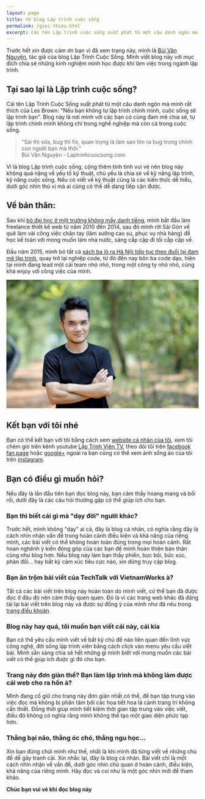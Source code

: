 ```yaml
---
layout: page
title: Về blog Lập trình cuộc sống
permalink: /gioi-thieu.html
excerpt: Cái tên Lập trình cuộc sống xuất phát từ một câu danh ngôn mà mình rất thích của Les Brown Nếu bạn không tự lập trình chính mình, cuộc sống sẽ lập trình bạn
---
```

Trước hết xin được cảm ơn bạn vì đã xem trang này, mình là <a href="https://plus.google.com/+B%C3%B9iv%C4%83nNguy%E1%BB%87n" target="_blank">Bùi Văn Nguyện</a>, tác giả của blog Lập Trình Cuộc Sống. Mình viết blog này với mục đích chia sẻ những kinh nghiệm mình học được khi làm việc trong ngành lập trình.

## Tại sao lại là Lập trình cuộc sống?

Cái tên Lập Trình Cuộc Sống xuất phát từ một câu danh ngôn mà mình rất thích của Les Brown: "Nếu bạn không tự lập trình chính mình, cuộc sống sẽ lập trình bạn". Blog này là nơi mình với các bạn có cùng đam mê chia sẻ, tự lập trình chính mình không chỉ trong nghề nghiệp mà còn cả trong cuộc sống.

> "Sai thì sửa, bug thì fix, quan trọng là làm sao tìm ra bug trong chính con người bạn mà thôi."<br>
Bùi Văn Nguyện - Laptrinhcuocsong.com

Vì là blog Lập trình cuộc sống, cộng thêm tính tình vui vẻ nên blog này không quá nặng về yếu tố kỹ thuật, chủ yếu là chia sẻ về kỹ năng lập trình, kỹ năng cuộc sống. Nếu có viết về kỹ thuật cũng là các kiến thức dễ hiểu, dưới góc nhìn thú vị mà ai cũng có thể dễ dàng tiếp cận được.

## Về bản thân:

Sau khi [bỏ đại học ở một trường không mấy danh tiếng](https://laptrinhcuocsong.com/hoc-cntt-dinh-bo-hoc-hay-doc-cau-chuyen-cua-minh.html), mình bắt đầu làm freelance thiết kế web từ năm 2010 đến 2014, sau đó mình rời Sài Gòn về quê làm vài công việc chân tay (làm xưởng cao su, phục vụ nhà hàng) để học kế toán với mong muốn làm nhà nước, sáng cắp cặp đi tối cắp cặp về.

Đầu năm 2015, mình bỏ tất cả [xách ba lô ra Hà Nội tiếp tục theo đuổi lại đam mê lập trình](http://www.ddth.com/showthread.php/1314521-X%C3%A1ch-ba-l%C3%B4-ra-HN-theo-%C4%91u%E1%BB%95i-ngh%E1%BB%81-l%E1%BA%ADp-tr%C3%ACnh-web), quay trở lại nghiệp code, từ đó đến nay bôn ba code dạo, hiện tại mình đang lead một cái team nhỏ nhỏ, trong một công ty nhỏ nhỏ, cũng khá enjoy với công việc của mình.

![Bùi Văn Nguyện](images/bui-van-nguyen-img.jpg)

## Kết bạn với tôi nhé

Bạn có thể kết bạn với tôi bằng cách xem <a href="http://buivannguyen.com" target="_blank">website cá nhân của tôi</a>, xem tôi chém gió trên kênh youtube <a href="https://www.youtube.com/laptrinhvientv" target="_blank">Lập Trình Viên TV</a>, theo dõi tôi trên <a href="https://www.facebook.com/laptrinhcuocsongdotcom/" target="_blank">facebook fan page</a> hoặc <a href="https://plus.google.com/+B%C3%B9iv%C4%83nNguy%E1%BB%87n" target="_blank">google+</a> ngoài ra bạn cũng có thể xem ảnh sống ảo của tôi trên <a href="https://www.instagram.com/bui_van_nguyen/" target="_blank">instagram</a>.

## Bạn có điều gì muốn hỏi?

Nếu đây là lần đầu tiên bạn đọc blog này, bạn cảm thấy hoang mang và bối rối, dưới đây là các câu hỏi thường gặp có thể giúp ích cho bạn.

### Bạn thì biết cái gì mà "dạy đời" người khác?

Trước hết, mình không "dạy" ai cả, đây là blog cá nhân, có nghĩa rằng đây là cách nhìn nhận vấn đề trong hoàn cảnh điều kiện và khả năng của riêng mình, các bài viết có thể không hoàn toàn đúng trong mọi hoàn cảnh. Rất hoan nghênh ý kiến đóng góp của các bạn để mình hoàn thiện bản thân cũng như blog hơn. Nếu blog này làm bạn thấy phiền, bực bội, bức xúc, phản đối... hay bất kỳ cảm xúc tiêu cực nào, xin dừng truy cập blog.

### Bạn ăn trộm bài viết của TechTalk với VietnamWorks à?

Tất cả các bài viết trên blog này hoàn toàn do mình viết, có thể bạn đã được đọc ở đâu đó nên cảm thấy quen quen. Đó là vì các trang web khác đã đăng tải lại bài viết trên blog này và được sự đồng ý của mình như đã nêu trong [trang điều khoản](https://laptrinhcuocsong.com/policies.html).

### Blog này hay quá, tôi muốn bạn viết cái này, cái kia

Bạn có thể yêu cầu mình viết về bất kỳ chủ đề nào liên quan đến lĩnh vực công nghệ, đời sống lập trình viên bằng cách click vào menu yêu cầu viết bài. Mình sẵn sàng chia sẻ hết những gì mình biết với mong muốn các bài viết có thể giúp ích được gì đó cho bạn.

### Trang này đơn giản thế? Bạn làm lập trình mà không làm được cái web cho ra hồn à?

Mình đang cố giữ cho trang này đơn giản nhất có thể, để bạn tập trung vào việc đọc mà không bị phân tâm bởi các họa tiết hoa lá cành trang trí không cần thiết. Đồng thời giúp mình tiết kiệm thời gian tập trung vào việc viết, điều đó không có nghĩa rằng mình không thể tạo một giao diện phức tạp hơn.

### Thằng bại não, thằng óc chó, thằng ngu học...

Xin bạn đừng chửi mình như thế, nhất là khi mình đã từng viết về những chủ đề dễ gây tranh cãi. Xin nhắc lại, đây là blog cá nhân. Bài viết chỉ là một cách nhìn nhận về vấn đề, dưới góc nhìn chủ quan ở hoàn cảnh, điều kiện, khả năng của riêng mình. Hãy đọc và coi như là một góc nhìn mới để tham khảo.

**Chúc bạn vui vẻ khi đọc blog này**
